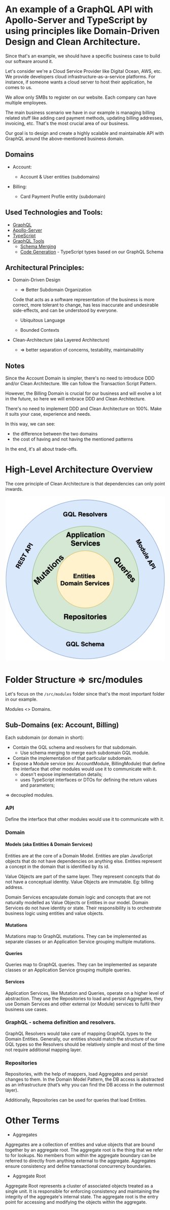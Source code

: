 # An example of a GraphQL API with Apollo-Server and TypeScript by using principles like Domain-Driven Design and Clean Architecture.

Since that's an example, we should have a specific business case to build our software around it.

Let's consider we're a Cloud Service Provider like Digital Ocean, AWS, etc. We provide developers cloud infrastructure-as-a-service platforms. For instance, if someone wants a cloud server to host their application, he comes to us.

We allow only SMBs to register on our website. Each company can have multiple employees.

The main business scenario we have in our example is managing billing related stuff like adding card payment methods, updating billing addresses, invoicing, etc. That's the most crucial area of our business.

Our goal is to design and create a highly scalable and maintainable API with GraphQL around the above-mentioned business domain.

## Domains

- Account:

  - Account & User entities (subdomains)

- Billing:
  - Card Payment Profile entity (subdomain)

## Used Technologies and Tools:

- [GraphQL](https://graphql.org/)
- [Apollo-Server](https://www.apollographql.com/docs/apollo-server/)
- [TypeScript](https://www.typescriptlang.org/)
- [GraphQL Tools](https://the-guild.dev/graphql/tools)
  - [Schema Merging](https://the-guild.dev/graphql/tools/docs/schema-merging)
  - [Code Generation](https://the-guild.dev/graphql/codegen) - TypeScript types based on our GraphQL Schema

## Architectural Principles:

- Domain-Driven Design

  - => Better Subdomain Organization

  Code that acts as a software representation of the business is more correct, more tolerant to change, has less inaccurate and undesirable side-effects, and can be understood by everyone.

  - Ubiquitous Language

  - Bounded Contexts

- Clean-Architecture (aka Layered Architecture)

  - => better separation of concerns, testability, maintainability

## Notes

Since the Account Domain is simpler, there's no need to introduce DDD and/or Clean Architecture. We can follow the Transaction Script Pattern.

However, the Billing Domain is crucial for our business and will evolve a lot in the future, so here we will embrace DDD and Clean Architecture.

There's no need to implement DDD and Clean Architecture on 100%. Make it suits your case, experience and needs.

In this way, we can see:

- the difference between the two domains
- the cost of having and not having the mentioned patterns

In the end, it's all about trade-offs.

# High-Level Architecture Overview

The core principle of Clean Architecture is that dependencies can only point inwards.

![](./docs/layered-architecture-overview.png)

# Folder Structure => src/modules

Let's focus on the `/src/modules` folder since that's the most important folder in our example.

Modules <> Domains.

## Sub-Domains (ex: Account, Billing)

Each subdomain (or domain in short):

- Contain the GQL schema and resolvers for that subdomain.
  - Use schema merging to merge each subdomain GQL module.
- Contain the implementation of that particular subdomain.
- Expose a Module service (ex: AccountModule, BillingModule) that define the interface that other modules would use it to communicate with it.
  - doesn't expose implementation details;
  - uses TypeScript interfaces or DTOs for defining the return values and parameters;

=> decoupled modules.

### API

Define the interface that other modules would use it to communicate with it.

### Domain

#### Models (aka Entities & Domain Services)

Entities are at the core of a Domain Model. Entities are plan JavaScript objects that do not have dependencies on anything else. Entities represent a concept in the domain that is identified by its id.

Value Objects are part of the same layer. They represent concepts that do not have a conceptual identity. Value Objects are immutable. Eg: billing address.

Domain Services encapsulate domain logic and concepts that are not naturally modelled as Value Objects or Entities in our model. Domain Services do not have identity or state. Their responsibility is to orchestrate business logic using entities and value objects.

#### Mutations

Mutations map to GraphQL mutations. They can be implemented as separate classes or an Application Service grouping multiple mutations.

#### Queries

Queries map to GraphQL queries. They can be implemented as separate classes or an Application Service grouping multiple queries.

#### Services

Application Services, like Mutation and Queries, operate on a higher level of abstraction. They use the Repositories to load and persist Aggregates, they use Domain Services and other external (or Module) services to fulfil their business use cases.

### GraphQL - schema definition and resolvers.

GraphQL Resolvers would take care of mapping GraphQL types to the Domain Entities. Generally, our entities should match the
structure of our GQL types so the Resolvers should be relatively simple and most of the time not require additional mapping layer.

### Repositories

Repositories, with the help of mappers, load Aggregates and persist changes to them. In the Domain Model Pattern, the DB access is abstracted as an infrastructure (that’s why you can find the DB access in the outermost layer).

Additionally, Repositories can be used for queries that load Entities.

# Other Terms

- Aggregates

Aggregates are a collection of entities and value objects that are bound together by an aggregate root. The aggregate root is the thing that we refer to for lookups. No members from within the aggregate boundary can be referred to directly from anything external to the aggregate. Aggregates ensure consistency and define transactional concurrency boundaries.

- Aggregate Root

Aggregate Root represents a cluster of associated objects treated as a single unit. It is responsible for enforcing consistency and maintaining the integrity of the aggregate's internal state. The aggregate root is the entry point for accessing and modifying the objects within the aggregate.
